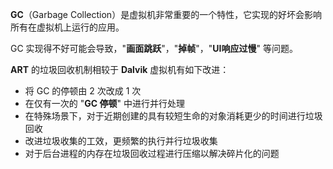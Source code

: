 
**GC**（Garbage Collection）是虚拟机非常重要的一个特性，它实现的好坏会影响所有在虚拟机上运行的应用。

GC 实现得不好可能会导致，"**画面跳跃**"，"**掉帧**"，"**UI响应过慢**" 等问题。

**ART** 的垃圾回收机制相较于 **Dalvik** 虚拟机有如下改进：

- 将 GC 的停顿由 2 次改成 1 次
- 在仅有一次的 "**GC 停顿**" 中进行并行处理
- 在特殊场景下，对于近期创建的具有较短生命的对象消耗更少的时间进行垃圾回收
- 改进垃圾收集的工效，更频繁的执行并行垃圾收集
- 对于后台进程的内存在垃圾回收过程进行压缩以解决碎片化的问题
